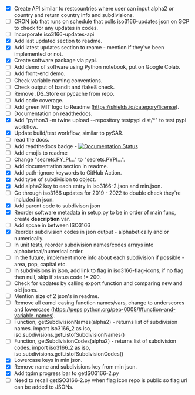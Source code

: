 - [X] Create API similar to restcountries where user can input alpha2 or country and return country info and subdivisions.
- [ ] CRON job that runs on schedule that polls iso3166-updates json on GCP to check for any updates in codes.
- [ ] Incorporate iso3166-updates-api 
- [X] Add last updated section to readme.
- [X] Add latest updates section to reame - mention if they've been implemented or not.
- [X] Create software package via pypi.
- [ ] Add demo of software using Python notebook, put on Google Colab.
- [ ] Add front-end demo.
- [ ] Check variable naming conventions.
- [ ] Check output of bandit and flake8 check.
- [ ] Remove .DS_Store or pycache from repo.
- [ ] Add code coverage.
- [ ] Add green MIT logo to Readme (https://shields.io/category/license).
- [ ] Documentation on readthedocs.
- [X] Add "python3 -m twine upload --repository testpypi dist/*" to test pypi workflow.
- [X] Update build/test workflow, similar to pySAR.
- [ ] read the docs.
- [ ] Add readthedocs badge - [![Documentation Status](https://readthedocs.org/projects/ansicolortags/badge/?version=latest)](http://ansicolortags.readthedocs.io/?badge=latest)
- [ ] Add emojis to readme
- [ ] Change "secrets.PY_PI..." to "secrets.PYPI...".
- [ ] Add documentation section in readme.
- [X] Add path-ignore keywords to GitHub Action.
- [X] Add type of subdivision to object.
- [X] Add alpha2 key to each entry in iso3166-2.json and min.json.
- [ ] Go through iso3166 updates for 2019 - 2022 to double check they're included in json.
- [X] Add parent code to subdivison json
- [X] Reorder software metadata in setup.py to be in order of main func, create __description__ var.
- [ ] Add spcae in between ISO3166
- [X] Reorder subdivision codes in json output - alphabetically and or numerically.
- [ ] In unit tests, reorder subdivision names/codes arrays into alphabetcal/numerical order.
- [ ] In the future, implement more info about each subdivision if possible - area, pop, capital etc.
- [ ] In subdivisions in json, add link to flag in iso3166-flag-icons, if no flag then null, skip if status code != 200.
- [ ] Check for updates by calling export function and comparing new and old jsons.
- [ ] Mention size of 2 json's in readme.
- [ ] Remove all camel casing function names/vars, change to underscores and lowercase (https://peps.python.org/pep-0008/#function-and-variable-names).
- [ ] Function, getSubdivisionNames(alpha2) - returns list of subdivision names. import iso3166_2 as iso, iso.subdivisions.getListofSubdivisionNames()
- [ ] Function, getSubdivisionCodes(alpha2) - returns list of subdivision codes. import iso3166_2 as iso, iso.subdivisions.getListofSubdivisionCodes()
- [X] Lowercase keys in min json.
- [X] Remove name and subdivisions key from min json.
- [X] Add tqdm progress bar to getISO3166-2.py
- [ ] Need to recall getISO3166-2.py when flag icon repo is public so flag url can be added to JSONs. 
<!-- https://github.com/smucode/react-world-flags -->
